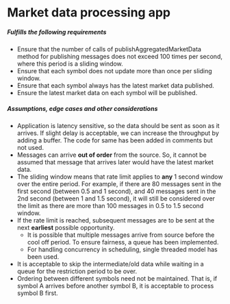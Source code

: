 # Market data processing app

##### Fulfills the following requirements 

- Ensure that the number of calls of publishAggregatedMarketData method for publishing messages does not exceed 100 times per second, where this period is a sliding window.
- Ensure that each symbol does not update more than once per sliding window.
- Ensure that each symbol always has the latest market data published.
- Ensure the latest market data on each symbol will be published.

##### Assumptions, edge cases and other considerations

- Application is latency sensitive, so the data should be sent as soon as it arrives. If slight delay is acceptable, we can increase the throughput by adding a buffer. The code for same has been added in comments but not used.
- Messages can arrive **out of order** from the source. So, it cannot be assumed that message that arrives later would have the latest market data.
- The sliding window means that rate limit applies to **any** 1 second window over the entire period. For example, if there are 80 messages sent in the first second (between 0.5 and 1 second), and 40 messages sent in the 2nd second (between 1 and 1.5 second), it will still be considered over the limit as there are more than 100 messages in 0.5 to 1.5 second window.
- If the rate limit is reached, subsequent messages are to be sent at the next **earliest** possible opportunity.
    - It is possible that multiple messages arrive from source before the cool off period. To ensure fairness, a queue has been implemented.
    - For handling concurrency in scheduling, single threaded model has been used.
- It is acceptable to skip the intermediate/old data while waiting in a queue for the restriction period to be over. 
- Ordering between different symbols need not be maintained. That is, if symbol A arrives before another symbol B, it is acceptable to process symbol B first.